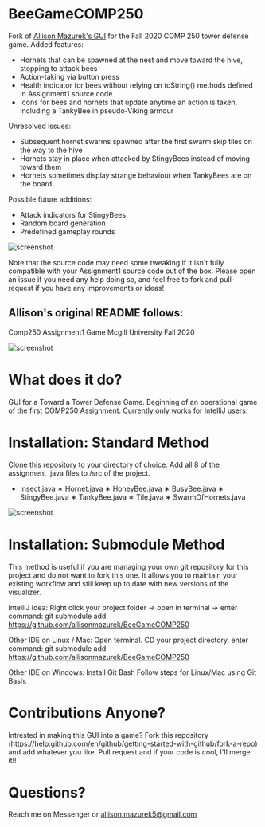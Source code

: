 # BeeGameCOMP250

Fork of [Allison Mazurek's GUI](https://github.com/allisonmazurek/BeeGameCOMP250) for the Fall 2020 COMP 250 tower defense game.
Added features:
- Hornets that can be spawned at the nest and move toward the hive, stopping to attack bees
- Action-taking via button press
- Health indicator for bees without relying on toString() methods defined in Assignment1 source code
- Icons for bees and hornets that update anytime an action is taken, including a TankyBee in pseudo-Viking armour

Unresolved issues:
- Subsequent hornet swarms spawned after the first swarm skip tiles on the way to the hive
- Hornets stay in place when attacked by StingyBees instead of moving toward them
- Hornets sometimes display strange behaviour when TankyBees are on the board

Possible future additions:
- Attack indicators for StingyBees
- Random board generation
- Predefined gameplay rounds

![screenshot](https://github.com/croissantfriend/BeeGameCOMP250/blob/master/BeeGameGUI.png)

Note that the source code may need some tweaking if it isn't fully compatible with your Assignment1 source code out of the box. Please open an issue if you need any help doing so, and feel free to fork and pull-request if you have any improvements or ideas!


Allison's original README follows:
---
Comp250 Assignment1 Game Mcgill University Fall 2020

![screenshot](https://github.com/allisonmazurek/BeeGameCOMP250/blob/master/GUIsnapshot.jpg)

# What does it do?
GUI for a Toward a Tower Defense Game. Beginning of an operational game of the first COMP250 Assignment.
Currently only works for IntelliJ users. 

# Installation: Standard Method
Clone this repository to your directory of choice.
Add all 8 of the assignment .java files to /src of the project. 
* Insect.java
∗ Hornet.java
∗ HoneyBee.java 
∗ BusyBee.java
∗ StingyBee.java 
∗ TankyBee.java
∗ Tile.java
∗ SwarmOfHornets.java

![screenshot](https://github.com/allisonmazurek/BeeGameCOMP250/blob/master/FileLocation.jpg)

# Installation: Submodule Method
This method is useful if you are managing your own git repository for this project and do not want to fork this one. It allows you to maintain your existing workflow and still keep up to date with new versions of the visualizer.

IntelliJ Idea: Right click your project folder -> open in terminal -> enter command: git submodule add https://github.com/allisonmazurek/BeeGameCOMP250

Other IDE on Linux / Mac: Open terminal. CD your project directory, enter command: git submodule add https://github.com/allisonmazurek/BeeGameCOMP250

Other IDE on Windows: Install Git Bash Follow steps for Linux/Mac using Git Bash.

# Contributions Anyone?
Intrested in making this GUI into a game? Fork this repository (https://help.github.com/en/github/getting-started-with-github/fork-a-repo) and add whatever you like. 
Pull request and if your code is cool, I'll merge it!! 

# Questions? 
Reach me on Messenger or allison.mazurek5@gmail.com 



